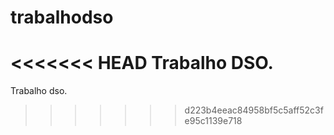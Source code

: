 trabalhodso
===========

<<<<<<< HEAD
Trabalho DSO.
=======
Trabalho dso.
>>>>>>> d223b4eeac84958bf5c5aff52c3fe95c1139e718
